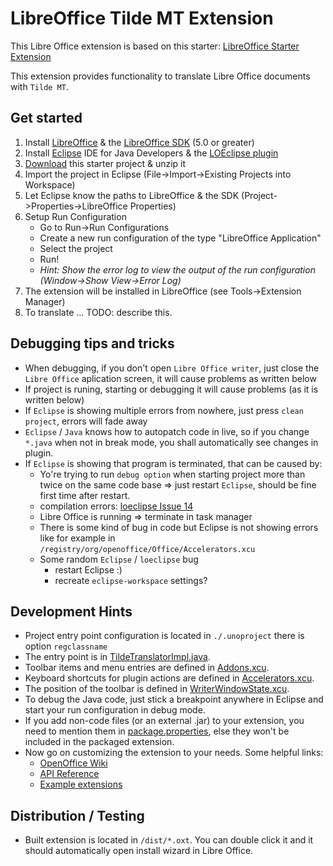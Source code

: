 # LibreOffice Tilde MT Extension

This Libre Office extension is based on this starter: [LibreOffice Starter Extension](https://github.com/smehrbrodt/libreoffice-starter-extension)

This extension provides functionality to translate Libre Office documents with `Tilde MT`.

## Get started

1. Install [LibreOffice](http://www.libreoffice.org/download) & the [LibreOffice SDK](http://www.libreoffice.org/download) (5.0 or greater)
2. Install [Eclipse](http://www.eclipse.org/) IDE for Java Developers & the [LOEclipse plugin](https://marketplace.eclipse.org/content/loeclipse)
3. [Download](https://github.com/smehrbrodt/libreoffice-starter-extension/archive/master.zip) this starter project & unzip it
4. Import the project in Eclipse (File->Import->Existing Projects into Workspace)
5. Let Eclipse know the paths to LibreOffice & the SDK (Project->Properties->LibreOffice Properties)
6. Setup Run Configuration
    * Go to Run->Run Configurations
    * Create a new run configuration of the type "LibreOffice Application"
    * Select the project
    * Run!
    * *Hint: Show the error log to view the output of the run configuration (Window->Show View->Error Log)*
7. The extension will be installed in LibreOffice (see Tools->Extension Manager)
8. To translate ... TODO: describe this.

## Debugging tips and tricks

* When debugging, if you don't open `Libre Office writer`, just close the `Libre Office` aplication screen, it will cause problems as written below
* If project is runing, starting or debugging it will cause problems (as it is written below)
* If `Eclipse` is showing multiple errors from nowhere, just press `clean project`, errors will fade away
* `Eclipse` / `Java` knows how to autopatch code in live, so if you change `*.java` when not in break mode, you shall automatically see changes in plugin. 
* If `Eclipse` is showing that program is terminated, that can be caused by: 
  - Yo're trying to run `debug option` when starting project more than twice on the same code base => just restart `Eclipse`, should be fine first time after restart. 
  - compilation errors: [loeclipse Issue 14](https://github.com/LibreOffice/loeclipse/issues/14)
  - Libre Office is running => terminate in task manager
  - There is some kind of bug in code but Eclipse is not showing errors like for example in `/registry/org/openoffice/Office/Accelerators.xcu`
  - Some random `Eclipse` / `loeclipse` bug 
    - restart Eclipse :)
    - recreate `eclipse-workspace` settings? 

## Development Hints
* Project entry point configuration is located in `./.unoproject` there is option `regclassname` 
* The entry point is in [TildeTranslatorImpl.java](./source/com/tilde/mt/lotranslator/comp/TildeTranslatorImpl.java).
* Toolbar items and menu entries are defined in [Addons.xcu](./registry/org/openoffice/Office/Addons.xcu).
* Keyboard shortcuts for plugin actions are defined in [Accelerators.xcu](./registry/org/openoffice/Office/Accelerators.xcu).
* The position of the toolbar is defined in [WriterWindowState.xcu](./registry/org/openoffice/Office/UI/WriterWindowState.xcu).
* To debug the Java code, just stick a breakpoint anywhere in Eclipse and start your run configuration in debug mode.
* If you add non-code files (or an external .jar) to your extension, you need to mention them in [package.properties](./package.properties), else they won't be included in the packaged extension.
* Now go on customizing the extension to your needs. Some helpful links:
  * [OpenOffice Wiki](https://wiki.openoffice.org/wiki/Extensions_development)
  * [API Reference](http://api.libreoffice.org/docs/idl/ref/index.html)
  * [Example extensions](http://api.libreoffice.org/examples/examples.html#Java_examples)


## Distribution / Testing

* Built extension is located in `/dist/*.oxt`. You can double click it and it should automatically open install wizard in Libre Office.
